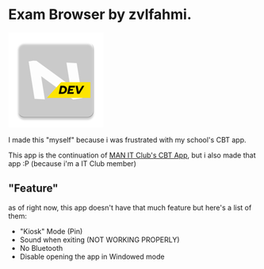 # Exam Browser by zvlfahmi.

![nlogo](https://raw.githubusercontent.com/zvlfahmi/exambrowser/refs/heads/master/app/src/main/res/mipmap-xxxhdpi/ic_launcher.webp)

I made this "myself" because i was frustrated with my school's CBT app.

This app is the continuation of [MAN IT Club's CBT App](https://github.com/itclubmanmet/exambrowser-man), but i also made that app :P (because i'm a IT Club member)

## "Feature"
as of right now, this app doesn't have that much feature but here's a list of them:

- "Kiosk" Mode (Pin)
- Sound when exiting (NOT WORKING PROPERLY)
- No Bluetooth
- Disable opening the app in Windowed mode
